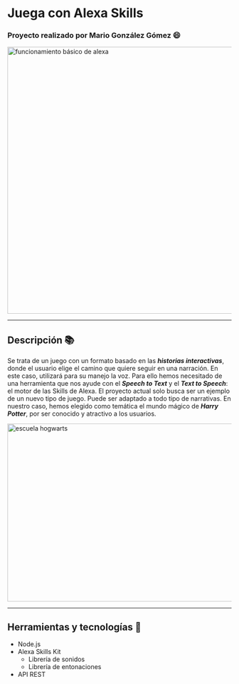 # Juega con Alexa Skills
### Proyecto realizado por Mario González Gómez 😄
<img src="https://img.michollo.com/app/deal/37079-1602759787216.jpg" alt="funcionamiento básico de alexa" width="1000px" height="600px" aling="center"/>

---

## Descripción 📚

Se trata de un juego con un formato basado en las ***historias interactivas***, donde el usuario elige el camino que quiere seguir en una narración. En este caso, utilizará  para su manejo la voz. Para ello hemos necesitado de una herramienta que nos ayude con el ***Speech to Text*** y el ***Text to Speech***: el motor de las Skills de Alexa. El proyecto actual solo busca ser un ejemplo de un nuevo tipo de juego. Puede ser adaptado a todo tipo de narrativas. En nuestro caso, hemos elegido como temática el mundo mágico de ***Harry Potter***, por ser conocido y atractivo a los usuarios.

<img src=https://www.eluniversal.com.mx/sites/default/files/2020/04/02/hogwarts.jpg alt="escuela hogwarts" width="1000px" height="400px" aling="center"/>

---

## Herramientas y tecnologías :robot:
- Node.js
- Alexa Skills Kit 
  - Librería de sonidos
  - Librería de entonaciones 
- API REST

